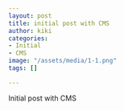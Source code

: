```yaml
---
layout: post
title: initial post with CMS
author: kiki
categories:
- Initial
- CMS
image: "/assets/media/1-1.png"
tags: []

---
```

Initial post with CMS